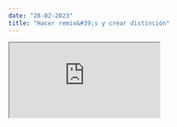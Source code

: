 ```yaml
---
date: "28-02-2023"
title: "Hacer remix&#39;s y crear distinción"
---
```

<iframe src="https://www.youtube.com/embed/a4pN-v7iqfA" allowfullscreen></iframe>
